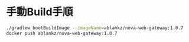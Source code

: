 # 手動Build手順

``` sh
./gradlew bootBuildImage --imageName=ablankz/nova-web-gateway:1.0.7
docker push ablankz/nova-web-gateway:1.0.7
```